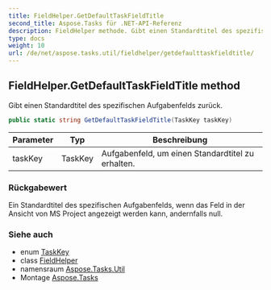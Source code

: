 ```yaml
---
title: FieldHelper.GetDefaultTaskFieldTitle
second_title: Aspose.Tasks für .NET-API-Referenz
description: FieldHelper methode. Gibt einen Standardtitel des spezifischen Aufgabenfelds zurück.
type: docs
weight: 10
url: /de/net/aspose.tasks.util/fieldhelper/getdefaulttaskfieldtitle/
---
```

## FieldHelper.GetDefaultTaskFieldTitle method

Gibt einen Standardtitel des spezifischen Aufgabenfelds zurück.

```csharp
public static string GetDefaultTaskFieldTitle(TaskKey taskKey)
```

| Parameter | Typ | Beschreibung |
| --- | --- | --- |
| taskKey | TaskKey | Aufgabenfeld, um einen Standardtitel zu erhalten. |

### Rückgabewert

Ein Standardtitel des spezifischen Aufgabenfelds, wenn das Feld in der Ansicht von MS Project angezeigt werden kann, andernfalls null.

### Siehe auch

* enum [TaskKey](../../../aspose.tasks/taskkey/)
* class [FieldHelper](../)
* namensraum [Aspose.Tasks.Util](../../fieldhelper/)
* Montage [Aspose.Tasks](../../../)


